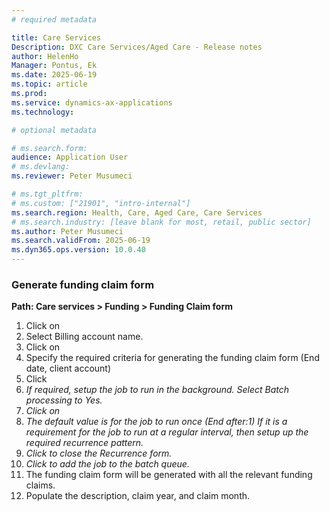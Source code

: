 ```yaml
---
# required metadata

title: Care Services
Description: DXC Care Services/Aged Care - Release notes
author: HelenHo
Manager: Pontus, Ek
ms.date: 2025-06-19
ms.topic: article
ms.prod: 
ms.service: dynamics-ax-applications
ms.technology: 

# optional metadata

# ms.search.form:
audience: Application User
# ms.devlang: 
ms.reviewer: Peter Musumeci

# ms.tgt_pltfrm: 
# ms.custom: ["21901", "intro-internal"]
ms.search.region: Health, Care, Aged Care, Care Services
# ms.search.industry: [leave blank for most, retail, public sector]
ms.author: Peter Musumeci
ms.search.validFrom: 2025-06-19
ms.dyn365.ops.version: 10.0.40
---
```


### Generate funding claim form

**Path: Care services > Funding > Funding Claim form**

1.  Click on **<New funding claim form>**
2.  Select Billing account name.
3.  Click on **<Filter>**
4.  Specify the required criteria for generating the funding claim form (End date, client account)
5.  Click **<OK>**
6.  *If required, setup the job to run in the background. Select Batch processing to Yes.*
7.  *Click on <Recurrence>*
8.  *The default value is for the job to run once (End after:1) If it is a requirement for the job to run at a regular interval, then setup up the required recurrence pattern.*
9.  *Click <OK> to close the Recurrence form.*
10. *Click <OK> to add the job to the batch queue.*
11. The funding claim form will be generated with all the relevant funding claims.
12. Populate the description, claim year, and claim month.
